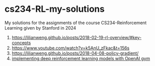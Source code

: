 # cs234-RL-my-solutions
My solutions for the assignments of the course CS234-Reinforcement Learning given by Stanford in 2024

1. https://lilianweng.github.io/posts/2018-02-19-rl-overview/#key-concepts
2. https://www.youtube.com/watch?v=k5AnU_zFkac&t=156s
3. https://lilianweng.github.io/posts/2018-04-08-policy-gradient/
4. [implementing deep reinforcement learning models with OpenAI gym](https://lilianweng.github.io/posts/2018-05-05-drl-implementation/)
